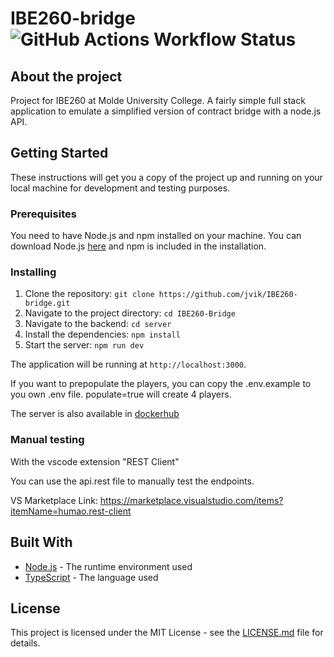 # IBE260-bridge ![GitHub Actions Workflow Status](https://img.shields.io/github/actions/workflow/status/jvik/ibe260-bridge/docker_build_server.yml)

## About the project

Project for IBE260 at Molde University College. A fairly simple full stack application to emulate a simplified version of contract bridge with a node.js API.

## Getting Started

These instructions will get you a copy of the project up and running on your local machine for development and testing purposes.

### Prerequisites

You need to have Node.js and npm installed on your machine. You can download Node.js [here](https://nodejs.org/en/download/) and npm is included in the installation.

### Installing

1. Clone the repository: `git clone https://github.com/jvik/IBE260-bridge.git`
2. Navigate to the project directory: `cd IBE260-Bridge`
3. Navigate to the backend: `cd server`
4. Install the dependencies: `npm install`
5. Start the server: `npm run dev`

The application will be running at `http://localhost:3000`.

If you want to prepopulate the players, you can copy the .env.example to you own .env file. populate=true will create
4 players.

The server is also available in [dockerhub](https://hub.docker.com/repository/docker/jvik/ibe260-bridge-server/)

### Manual testing

With the vscode extension "REST Client"

You can use the api.rest file to manually test the endpoints.

VS Marketplace Link: <https://marketplace.visualstudio.com/items?itemName=humao.rest-client>

## Built With

* [Node.js](https://nodejs.org/) - The runtime environment used
* [TypeScript](https://www.typescriptlang.org/) - The language used

## License

This project is licensed under the MIT License - see the [LICENSE.md](LICENSE.md) file for details.
